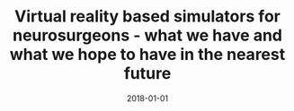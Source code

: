 ---
# Documentation: https://wowchemy.com/docs/managing-content/

title: Virtual reality based simulators for neurosurgeons - what we have and what
  we hope to have in the nearest future
subtitle: ''
summary: ''
authors:
- Dariusz Łątka
- Marek Waligora
- Kajetan Łątka
- Grzegorz Miękisiak
- Michał K. Adamski
- Klaudia E. Kozłowska
- Mirosław Łątka
- Katarzyna Fojcik
- Dariusz Man
- Ryszard Olchawa
tags: []
categories: []
date: '2018-01-01'
lastmod: 2022-10-07T05:50:00Z
featured: false
draft: false

# Featured image
# To use, add an image named `featured.jpg/png` to your page's folder.
# Focal points: Smart, Center, TopLeft, Top, TopRight, Left, Right, BottomLeft, Bottom, BottomRight.
image:
  caption: ''
  focal_point: ''
  preview_only: false

# Projects (optional).
#   Associate this post with one or more of your projects.
#   Simply enter your project's folder or file name without extension.
#   E.g. `projects = ["internal-project"]` references `content/project/deep-learning/index.md`.
#   Otherwise, set `projects = []`.
projects: []
publishDate: '2022-10-07T05:49:58.941639Z'
publication_types:
- '1'
abstract: ''
publication: '*Biomedical Engineering and Neuroscience : proceedings of the 3rd International
  Scientific Conference on Brain-Computer Interfaces, BCI 2018, March 13-14, Opole,
  Poland*'
doi: 10.1007/978-3-319-75025-5_1
---